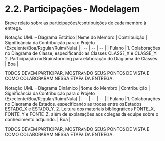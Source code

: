 # 2.2. Participações - Modelagem

Breve relato sobre as participações/contribuições de cada membro à entrega. 

Notação UML – Diagrama Estático
|Nome do Membro | Contribuição | Significância da Contribuição para o Projeto (Excelente/Boa/Regular/Ruim/Nula) |
| -- | -- | -- |
| Fulano  |  1. Colaborações no Diagrama de Classe, especificando as Classes CLASSE_X e CLASSE_Y. 2. Participação no Brainstorming para elaboração do Diagrama de Classes. | Boa |

TODOS DEVEM PARTICIPAR, MOSTRANDO SEUS PONTOS DE VISTA E COMO COLABORARAM NESSA ETAPA DA ENTREGA.

Notação UML – Diagrama Dinâmico
|Nome do Membro | Contribuição | Significância da Contribuição para o Projeto (Excelente/Boa/Regular/Ruim/Nula) |
| -- | -- | -- |
| Fulano  |  1. Colaborações no Diagrama de Estados, especificando as trocas entre os Estados ESTADO_X e ESTADO_Y. 2. Leitura dos materiais bibliográficos FONTE_X, FONTE_Y e FONTE_Z, além de explanações aos colegas da equipe sobre o conhecimento adquirido. | Boa |

TODOS DEVEM PARTICIPAR, MOSTRANDO SEUS PONTOS DE VISTA E COMO COLABORARAM NESSA ETAPA DA ENTREGA.

